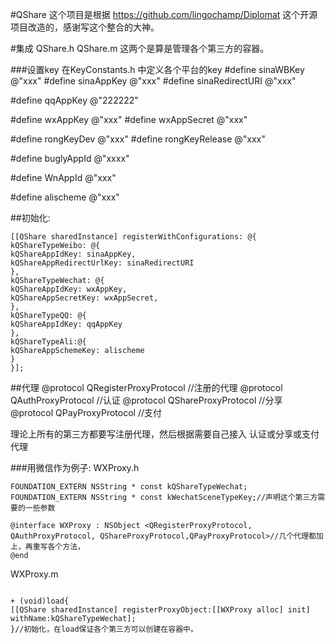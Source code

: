 #QShare
这个项目是根据 https://github.com/lingochamp/Diplomat 这个开源项目改造的，感谢写这个整合的大神。

#集成
QShare.h 
QShare.m
这两个是算是管理各个第三方的容器。

###设置key
在KeyConstants.h 中定义各个平台的key 
#define sinaWBKey           @"xxx"
#define sinaAppKey          @"xxx"
#define sinaRedirectURI     @"xxx"

#define qqAppKey            @"222222"

#define wxAppKey            @"xxx"
#define wxAppSecret         @"xxx"

#define rongKeyDev          @"xxx"
#define rongKeyRelease      @"xxx"

#define buglyAppId          @"xxxx"

#define WnAppId             @"xxx"


#define alischeme           @"xxx"


##初始化:
```objc
[[QShare sharedInstance] registerWithConfigurations: @{
kQShareTypeWeibo: @{
kQShareAppIdKey: sinaAppKey,
kQShareAppRedirectUrlKey: sinaRedirectURI
},
kQShareTypeWechat: @{
kQShareAppIdKey: wxAppKey,
kQShareAppSecretKey: wxAppSecret,
},
kQShareTypeQQ: @{
kQShareAppIdKey: qqAppKey
},
kQShareTypeAli:@{
kQShareAppSchemeKey: alischeme
}
}];
```


##代理
@protocol QRegisterProxyProtocol <NSObject>  //注册的代理
@protocol QAuthProxyProtocol <NSObject>     //认证
@protocol QShareProxyProtocol <NSObject>     //分享
@protocol QPayProxyProtocol <NSObject>        //支付

理论上所有的第三方都要写注册代理，然后根据需要自己接入 认证或分享或支付代理

###用微信作为例子:
WXProxy.h
```objc
FOUNDATION_EXTERN NSString * const kQShareTypeWechat;
FOUNDATION_EXTERN NSString * const kWechatSceneTypeKey;//声明这个第三方需要的一些参数

@interface WXProxy : NSObject <QRegisterProxyProtocol, QAuthProxyProtocol, QShareProxyProtocol,QPayProxyProtocol>//几个代理都加上，再重写各个方法，
@end
```

WXProxy.m
```objc

+ (void)load{
[[QShare sharedInstance] registerProxyObject:[[WXProxy alloc] init] withName:kQShareTypeWechat];
}//初始化，在load保证各个第三方可以创建在容器中。
```

